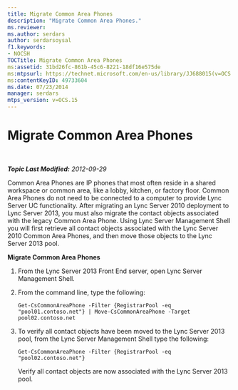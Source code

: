 ```yaml
---
title: Migrate Common Area Phones
description: "Migrate Common Area Phones."
ms.reviewer: 
ms.author: serdars
author: serdarsoysal
f1.keywords:
- NOCSH
TOCTitle: Migrate Common Area Phones
ms:assetid: 31bd26fc-861b-45c6-8221-18df16e575de
ms:mtpsurl: https://technet.microsoft.com/en-us/library/JJ688015(v=OCS.15)
ms:contentKeyID: 49733604
ms.date: 07/23/2014
manager: serdars
mtps_version: v=OCS.15
---
```


# Migrate Common Area Phones

<div data-xmlns="http://www.w3.org/1999/xhtml">

<div class="topic" data-xmlns="http://www.w3.org/1999/xhtml" data-msxsl="urn:schemas-microsoft-com:xslt" data-cs="https://msdn.microsoft.com/">

<div data-asp="https://msdn2.microsoft.com/asp">



</div>

<div id="mainSection">

<div id="mainBody">

<span> </span>

_**Topic Last Modified:** 2012-09-29_

Common Area Phones are IP phones that most often reside in a shared workspace or common area, like a lobby, kitchen, or factory floor. Common Area Phones do not need to be connected to a computer to provide Lync Server UC functionality. After migrating an Lync Server 2010 deployment to Lync Server 2013, you must also migrate the contact objects associated with the legacy Common Area Phone. Using Lync Server Management Shell you will first retrieve all contact objects associated with the Lync Server 2010 Common Area Phones, and then move those objects to the Lync Server 2013 pool.

**Migrate Common Area Phones**

1.  From the Lync Server 2013 Front End server, open Lync Server Management Shell.

2.  From the command line, type the following:
    
        Get-CsCommonAreaPhone -Filter {RegistrarPool -eq "pool01.contoso.net"} | Move-CsCommonAreaPhone -Target pool02.contoso.net

3.  To verify all contact objects have been moved to the Lync Server 2013 pool, from the Lync Server Management Shell type the following:
    
        Get-CsCommonAreaPhone -Filter {RegistrarPool -eq "pool02.contoso.net"}
    
    Verify all contact objects are now associated with the Lync Server 2013 pool.

</div>

<span> </span>

</div>

</div>

</div>


